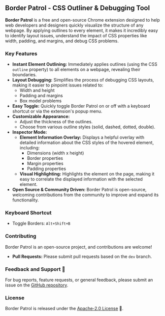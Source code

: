 ## Border Patrol - CSS Outliner & Debugging Tool

**Border Patrol** is a free and open-source Chrome extension designed to help web developers and designers quickly visualize the structure of any webpage. By applying outlines to every element, it makes it incredibly easy to identify layout issues, understand the impact of CSS properties like width, padding, and margins, and debug CSS problems.

### Key Features

- **Instant Element Outlining:** Immediately applies outlines (using the CSS `outline` property) to all elements on a webpage, revealing their boundaries.
- **Layout Debugging:** Simplifies the process of debugging CSS layouts, making it easier to pinpoint issues related to:
  - Width and height
  - Padding and margins
  - Box model problems
- **Easy Toggle:** Quickly toggle Border Patrol on or off with a keyboard shortcut or via the extension's popup menu.
- **Customizable Appearance:**
  - Adjust the thickness of the outlines.
  - Choose from various outline styles (solid, dashed, dotted, double).
- **Inspector Mode:**
  - **Element Information Overlay:** Displays a helpful overlay with detailed information about the CSS styles of the hovered element, including:
    - Dimensions (width x height)
    - Border properties
    - Margin properties
    - Padding properties
  - **Visual Highlighting:** Highlights the element on the page, making it easy to correlate the displayed information with the selected element.
- **Open Source & Community Driven:** Border Patrol is open-source, welcoming contributions from the community to improve and expand its functionality.

### Keyboard Shortcut

- Toggle Borders: `Alt+Shift+B`

### Contributing

Border Patrol is an open-source project, and contributions are welcome!

- **Pull Requests:** Please submit pull requests based on the `dev` branch.

### Feedback and Support 💬

For bug reports, feature requests, or general feedback, please submit an issue on the [GitHub repository](https://github.com/craigsavage/border-patrol/issues).

### License

Border Patrol is released under the [Apache-2.0 License](https://github.com/craigsavage/border-patrol/blob/main/LICENSE) 📄.
